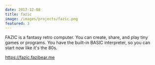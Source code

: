 ```yaml
---
date: 2017-12-08
title: fazic
image: /images/projects/fazic.png
featured: 3
---
```


FAZIC is a fantasy retro computer. You can create, share, and play tiny games or programs. You have the built-in BASIC interpreter, so you can start now like it's the 80s.

https://fazic.fazibear.me
